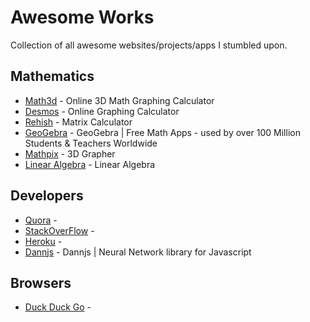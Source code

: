 # Awesome Works
Collection of all awesome websites/projects/apps I stumbled upon.

## Mathematics
* [Math3d](http://www.math3d.org/) - Online 3D Math Graphing Calculator
* [Desmos](https://www.desmos.com/calculator) - Online Graphing Calculator
* [Rehish](https://matrix.reshish.com/) - Matrix Calculator
* [GeoGebra](https://www.geogebra.org/) - GeoGebra | Free Math Apps - used by over 100 Million Students & Teachers Worldwide
* [Mathpix](http://grapher.mathpix.com/) - 3D Grapher
* [Linear Algebra](http://www.math.odu.edu/~bogacki/cgi-bin/lat.cgi?c=span) - Linear Algebra

## Developers 
* [Quora](https://www.quora.com/) - 
* [StackOverFlow](https://www.stackoverflow.com/) - 
* [Heroku](https://www.heroku.com/) - 
* [Dannjs](https://dannjs.org) - Dannjs | Neural Network library for Javascript

## Browsers
* [Duck Duck Go](https://duckduckgo.com) - 
